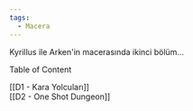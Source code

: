 ```yaml
---  
tags:  
  - Macera  
---  
```

Kyrillus ile Arken'in macerasında ikinci bölüm...  
  
Table of Content  
  
[[D1 - Kara Yolcuları]]  
[[D2 - One Shot Dungeon]]